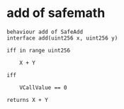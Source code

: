 # add of safemath

```act
behaviour add of SafeAdd
interface add(uint256 x, uint256 y)

iff in range uint256

    X + Y

iff

    VCallValue == 0

returns X + Y
```
